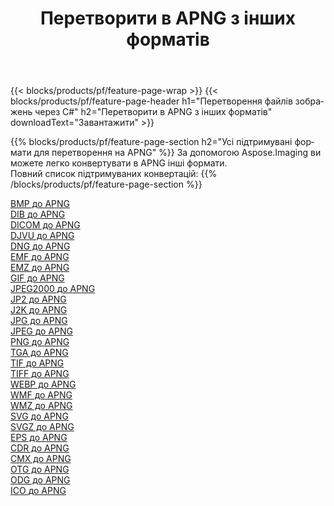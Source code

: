 ﻿---
title: Перетворити в APNG з інших форматів 
weight: 3920
url: /uk/java/conversion/to/apng 
lang: uk
langdirlevel: 2
locales: zh-hans,ja,it,ru,de,es,fr,nl,id,lt,pl,pt,vi,tr,ko,zh-hant,ar,hi,th,sv,cs,uk,he
description: За допомогою Aspose.Imaging ви можете легко конвертувати в APNG інші формати
---

{{< blocks/products/pf/feature-page-wrap >}}
{{< blocks/products/pf/feature-page-header h1="Перетворення файлів зображень через C#" h2="Перетворити в APNG з інших форматів" downloadText="Завантажити" >}}


{{% blocks/products/pf/feature-page-section  h2="Усі підтримувані формати для перетворення на APNG" %}}
За допомогою Aspose.Imaging ви можете легко конвертувати в APNG інші формати.
<br/>
Повний список підтримуваних конвертацій:
{{% /blocks/products/pf/feature-page-section %}}
<div class="container-fluid productfamilypage bg-gray">
    <div class="convertypes bg-gray agp-content section">
        <div class="container">
		<div class="row other-converters">
		    <div class='col-md-2 other-converter remove-lp remove-rp'><a href="/imaging/uk/java/conversion/bmp-to-apng" >BMP до APNG</a></div>
<div class='col-md-2 other-converter remove-lp remove-rp'><a href="/imaging/uk/java/conversion/dib-to-apng" >DIB до APNG</a></div>
<div class='col-md-2 other-converter remove-lp remove-rp'><a href="/imaging/uk/java/conversion/dicom-to-apng" >DICOM до APNG</a></div>
<div class='col-md-2 other-converter remove-lp remove-rp'><a href="/imaging/uk/java/conversion/djvu-to-apng" >DJVU до APNG</a></div>
<div class='col-md-2 other-converter remove-lp remove-rp'><a href="/imaging/uk/java/conversion/dng-to-apng" >DNG до APNG</a></div>
<div class='col-md-2 other-converter remove-lp remove-rp'><a href="/imaging/uk/java/conversion/emf-to-apng" >EMF до APNG</a></div>
<div class='col-md-2 other-converter remove-lp remove-rp'><a href="/imaging/uk/java/conversion/emz-to-apng" >EMZ до APNG</a></div>
<div class='col-md-2 other-converter remove-lp remove-rp'><a href="/imaging/uk/java/conversion/gif-to-apng" >GIF до APNG</a></div>
<div class='col-md-2 other-converter remove-lp remove-rp'><a href="/imaging/uk/java/conversion/jpeg2000-to-apng" >JPEG2000 до APNG</a></div>
<div class='col-md-2 other-converter remove-lp remove-rp'><a href="/imaging/uk/java/conversion/jp2-to-apng" >JP2 до APNG</a></div>
<div class='col-md-2 other-converter remove-lp remove-rp'><a href="/imaging/uk/java/conversion/j2k-to-apng" >J2K до APNG</a></div>
<div class='col-md-2 other-converter remove-lp remove-rp'><a href="/imaging/uk/java/conversion/jpg-to-apng" >JPG до APNG</a></div>
<div class='col-md-2 other-converter remove-lp remove-rp'><a href="/imaging/uk/java/conversion/jpeg-to-apng" >JPEG до APNG</a></div>
<div class='col-md-2 other-converter remove-lp remove-rp'><a href="/imaging/uk/java/conversion/png-to-apng" >PNG до APNG</a></div>
<div class='col-md-2 other-converter remove-lp remove-rp'><a href="/imaging/uk/java/conversion/tga-to-apng" >TGA до APNG</a></div>
<div class='col-md-2 other-converter remove-lp remove-rp'><a href="/imaging/uk/java/conversion/tif-to-apng" >TIF до APNG</a></div>
<div class='col-md-2 other-converter remove-lp remove-rp'><a href="/imaging/uk/java/conversion/tiff-to-apng" >TIFF до APNG</a></div>
<div class='col-md-2 other-converter remove-lp remove-rp'><a href="/imaging/uk/java/conversion/webp-to-apng" >WEBP до APNG</a></div>
<div class='col-md-2 other-converter remove-lp remove-rp'><a href="/imaging/uk/java/conversion/wmf-to-apng" >WMF до APNG</a></div>
<div class='col-md-2 other-converter remove-lp remove-rp'><a href="/imaging/uk/java/conversion/wmz-to-apng" >WMZ до APNG</a></div>
<div class='col-md-2 other-converter remove-lp remove-rp'><a href="/imaging/uk/java/conversion/svg-to-apng" >SVG до APNG</a></div>
<div class='col-md-2 other-converter remove-lp remove-rp'><a href="/imaging/uk/java/conversion/svgz-to-apng" >SVGZ до APNG</a></div>
<div class='col-md-2 other-converter remove-lp remove-rp'><a href="/imaging/uk/java/conversion/eps-to-apng" >EPS до APNG</a></div>
<div class='col-md-2 other-converter remove-lp remove-rp'><a href="/imaging/uk/java/conversion/cdr-to-apng" >CDR до APNG</a></div>
<div class='col-md-2 other-converter remove-lp remove-rp'><a href="/imaging/uk/java/conversion/cmx-to-apng" >CMX до APNG</a></div>
<div class='col-md-2 other-converter remove-lp remove-rp'><a href="/imaging/uk/java/conversion/otg-to-apng" >OTG до APNG</a></div>
<div class='col-md-2 other-converter remove-lp remove-rp'><a href="/imaging/uk/java/conversion/odg-to-apng" >ODG до APNG</a></div>
<div class='col-md-2 other-converter remove-lp remove-rp'><a href="/imaging/uk/java/conversion/ico-to-apng" >ICO до APNG</a></div>
                </div>
        </div>
    </div>
</div>
<br/>

